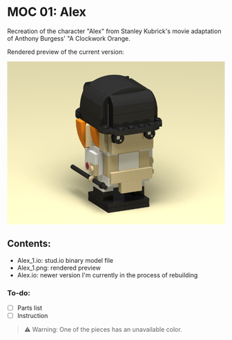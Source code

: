 # MOC 01: Alex

Recreation of the character "Alex" from Stanley Kubrick's movie adaptation of Anthony Burgess' "A Clockwork Orange.

Rendered preview of the current version:

![Preview](Alex_1.png)

## Contents:

- Alex_1.io: stud.io binary model file
- Alex_1.png: rendered preview
- Alex.io: newer version I'm currently in the process of rebuilding

### To-do:

- [ ] Parts list
- [ ] Instruction

> ⚠️ Warning: One of the pieces has an unavailable color.
